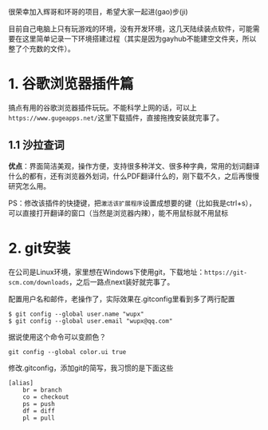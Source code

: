 很荣幸加入辉哥和环哥的项目，希望大家一起进(gao)步(ji)

目前自己电脑上只有玩游戏的环境，没有开发环境，这几天陆续装点软件，可能需要在这里简单记录一下环境搭建过程（其实是因为gayhub不能建空文件夹，所以整了个充数的文件）。

# 1. 谷歌浏览器插件篇
搞点有用的谷歌浏览器插件玩玩。不能科学上网的话，可以上`https://www.gugeapps.net/`这里下载插件，直接拖拽安装就完事了。
## 1.1 沙拉查词
**优点**：界面简洁美观，操作方便，支持很多种洋文、很多种字典，常用的划词翻译什么的都有，还有浏览器外划词，什么PDF翻译什么的，刚下载不久，之后再慢慢研究怎么用。

PS：修改该插件的快捷键，把`激活该扩展程序`设置成想要的键（比如我是ctrl+s），可以直接打开翻译的窗口（当然是浏览器内辣），能不用鼠标就不用鼠标

# 2. git安装
在公司是Linux环境，家里想在Windows下使用git，下载地址：`https://git-scm.com/downloads`，之后一路点next装好就完事了。

配置用户名和邮件，老操作了，实际效果在.gitconfig里看到多了两行配置
```
$ git config --global user.name "wupx"  
$ git config --global user.email "wupx@qq.com"  
```

据说使用这个命令可以变颜色？
```
git config --global color.ui true
```

修改.gitconfig，添加git的简写，我习惯的是下面这些
```
[alias]
	br = branch
	co = checkout 
	ps = push
	df = diff
	pl = pull
```
